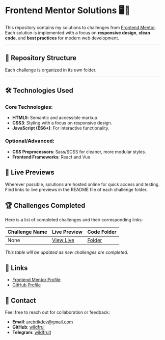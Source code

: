# Frontend Mentor Solutions 🖥️🎨

This repository contains my solutions to challenges from [Frontend Mentor](https://www.frontendmentor.io/).  
Each solution is implemented with a focus on **responsive design**, **clean code**, and **best practices** for modern web development.

---

## 📂 Repository Structure

Each challenge is organized in its own folder.

---

## 🛠️ Technologies Used

### Core Technologies:
- **HTML5**: Semantic and accessible markup.
- **CSS3**: Styling with a focus on responsive design.
- **JavaScript (ES6+)**: For interactive functionality.

### Optional/Advanced:
- **CSS Preprocessors**: Sass/SCSS for cleaner, more modular styles.
- **Frontend Frameworks**: React and Vue

## 🚀 Live Previews

Wherever possible, solutions are hosted online for quick access and testing.  
Find links to live previews in the README file of each challenge folder.

## 🏆 Challenges Completed

Here is a list of completed challenges and their corresponding links:

| Challenge Name        | Live Preview                     | Code Folder               |
|-----------------------|----------------------------------|--------------------------|
| None    | [View Live](https://example.com) | [Folder](./example-folder) |

*This table will be updated as new challenges are completed.*

## 🔗 Links

- [Frontend Mentor Profile](https://www.frontendmentor.io/profile/wildfrui)  
- [GitHub Profile](https://github.com/wildfrui)

## 📧 Contact

Feel free to reach out for collaboration or feedback:  
- **Email**: arebrikdev@gmail.com
- **GitHub**: [wildfrui](https://github.com/wildfrui)  
- **Telegram**: [wildfruit](https://t.me/wildfruit)